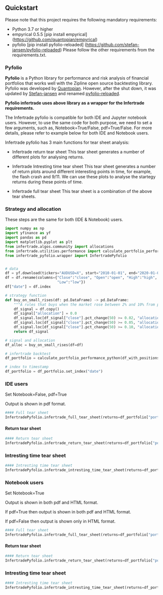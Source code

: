 ## Quickstart

Please note that this project requires the following mandatory requirements:
* Python 3.7 or higher 
* empyrical 0.5.5 [pip install empyrical] (https://github.com/quantopian/empyrical)
* pyfolio [pip install pyfolio-reloaded] (https://github.com/stefan-jansen/pyfolio-reloaded)
Please follow the other requirements from the requirements.txt.

### Pyfolio 
**Pyfolio** is a Python library for performance and risk analysis of financial portfolios that works well with the Zipline open source backtesting library.
Pyfolio was developed by [Quantopian](https://www.quantopian.com/). However, after the shut down, it was updated by
[Stefan-jansen](https://github.com/stefan-jansen) and renamed [pyfolio-reloaded](https://github.com/stefan-jansen/pyfolio-reloaded).

**Pyfolio infertrade uses above library as a wrapper for the Infertrade requirements.**

The Infertrade pyfolio is compatible for both IDE and Jupyter notebook users.
However, to use the same code for both purpose, we need to set a few arguments,
such as, Notebook=True/False, pdf=True/False. For more details, please refer to example 
below for both IDE and Notebook users. 

Infertrade pyfolio has 3 main functions for tear sheet analysis:
* Infertrade return tear sheet 
This tear sheet generates a number of different plots for analysing returns.

* Infertrade Intresting time tear sheet 
This tear sheet generates a number of return plots around different interesting points in time, for example, the flash crash and 9/11.
We can use these plots to analyse the startegy returns during these points of time.

* Infertrade full tear sheet
This tear sheet is a combination of the above tear sheets.

### Strategy and allocation 
These steps are the same for both (IDE & Notebook) users.

```Python
import numpy as np
import yfinance as yf
import pandas as pd
import matplotlib.pyplot as plt
from infertrade.algos.community import allocations
from infertrade.utilities.performance import calculate_portfolio_performance_python
from infertrade_pyfolio.wrapper import InfertradePyfolio


# data
df = yf.download(tickers="AUDUSD=X", start="2010-01-01", end="2020-01-01")
df = df.rename(columns={"Close":"close", "Open":"open", "High":"high",
                        "Low":"low"})
df["date"] = df.index

# strategy function
def buy_on_small_rises(df: pd.DataFrame) -> pd.DataFrame:
    """A rules that buys when the market rose between 2% and 10% from previous close."""
    df_signal = df.copy()
    df_signal["allocation"] = 0.0
    df_signal.loc[df_signal["close"].pct_change(50) >= 0.02, "allocation"] = 0.25
    df_signal.loc[df_signal["close"].pct_change(50) >= 0.05, "allocation"] = 0.5
    df_signal.loc[df_signal["close"].pct_change(50) >= 0.10, "allocation"] = 0.0
    return df_signal

# signal and allocation
df_alloc = buy_on_small_rises(df=df)

# infertrade backtest
df_portfolio = calculate_portfolio_performance_python(df_with_positions=df_alloc)

# index to timestamp
df_portfolio = df_portfolio.set_index("date")
```
### IDE users
Set Notebook=False, pdf=True

Output is shown in pdf format. 

```python
#### Full tear sheet
InfertradePyfolio.infertrade_full_tear_sheet(returns=df_portfolio["portfolio_return"], notebook=False, pdf=True)
```

#### Return tear sheet  
```python
#### Return tear sheet
InfertradePyfolio.infertrade_return_tear_sheet(returns=df_portfolio["portfolio_return"], notebook=False, pdf=True)
```

### Intresting time tear sheet
```python
#### Intresting time tear sheet
InfertradePyfolio.infertrade_intresting_time_tear_sheet(returns=df_portfolio["portfolio_return"], notebook=False, pdf=True)
```

### Notebook users

Set Notebook=True 

Output is shown in both pdf and HTML format.

If pdf=True then output is shown in both pdf and HTML format.

If pdf=False then output is shown only in HTML format.

```python
#### Full tear sheet
InfertradePyfolio.infertrade_full_tear_sheet(returns=df_portfolio["portfolio_return"], notebook=True, pdf=False)
```

#### Return tear sheet  
```python
#### Return tear sheet
InfertradePyfolio.infertrade_return_tear_sheet(returns=df_portfolio["portfolio_return"], notebook=True, pdf=False)
```

### Intresting time tear sheet
```python
#### Intresting time tear sheet
InfertradePyfolio.infertrade_intresting_time_tear_sheet(returns=df_portfolio["portfolio_return"], notebook=True, pdf=False)
```

